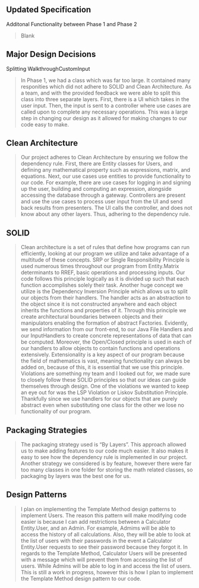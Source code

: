 ## Updated Specification

Additonal Functionality between Phase 1 and Phase 2

> Blank


## Major Design Decisions

Splitting WalkthroughCustomInput

> In Phase 1, we had a class which was far too large. It contained many responities which did not adhere to SOLID and Clean Architecture. As a team, and with the provided feedback we were able to split this class into three separate layers. First, there is a UI which takes in the user input. Then, the input is sent to a controller where use cases are called upon to complete any necessary operations. This was a large step in changing our design as it allowed for making changes to our code easy to make.

## Clean Architecture

> Our project adheres to Clean Architecture by ensuring we follow the dependency rule. First, there are Entity classes for Users, and defining any mathematical property such as expressions, matrix, and equations. Next, our use cases use entities to provide functionality to our code. For example, there are use cases for logging in and signing up the user, building and computing an expression, alongside accessing the database through a gateway. Controllers are present and use the use cases to process user input from the UI and send back results from presenters. The UI calls the controller, and does not know about any other layers. Thus, adhering to the dependency rule.
## SOLID

> Clean architecture is a set of rules that define how programs can run efficiently, looking at our program we utilize and take advantage of a multitude of these concepts. SRP or Single Responsibility Principle is used numerous times throughout our program from Entity.Matrix determinants to RREF, basic operations and processing inputs. Our code follows this principle logically as it is divided up such that each function accomplishes solely their task. Another huge concept we utilize is the Dependency Inversion Principle which allows us to split our objects from their handlers. The handler acts as an abstraction to the object since it is not constructed anywhere and each object inherits the functions and properties of it. Through this principle we create architectural boundaries between objects and their manipulators enabling the formation of abstract Factories. Evidently, we send information from our front-end, to our Java File Handlers and our InputHandlers to create concrete representations of data that can be computed. Moreover, the Open/Closed principle is used in each of our handlers to allow objects to contain functions and operations extensively. Extensionality is a key aspect of our program because the field of mathematics is vast, meaning functionality can always be added on, because of this, it is essential that we use this principle. Violations are something my team and I looked out for, we made sure to closely follow these SOLID principles so that our ideas can guide themselves through design. One of the violations we wanted to keep an eye out for was the LSP Violation or Liskov Substitution Principle. Thankfully since we use handlers for our objects that are purely abstract even when substituting one class for the other we lose no functionality of our program.

## Packaging Strategies

> The packaging strategy used is “By Layers”. This approach allowed us to make adding features to our code much easier. It also makes it easy to see how the dependency rule is implemented in our project. Another strategy we considered is by feature, however there were far too many classes in one folder for storing the math related classes, so packaging by layers was the best one for us.
## Design Patterns

> I plan on implementing the Template Method design patterns to implement Users. The reason this pattern will make modifying code easier is because I can add restrictions between a Calculator Entity.User, and an Admin. For example, Admims will be able to access the history of all calculations. Also, they will be able to look at the list of users with their passwords in the event a Calculator Entity.User requests to see their password because they forgot it. In regards to the Template Method, Calculator Users will be presented with a message which will prevent them from accessing the list of users. While Admins will be able to log in and access the list of users. This is still a work in progress, however this is how I plan to implement the Template Method design pattern to our code.
